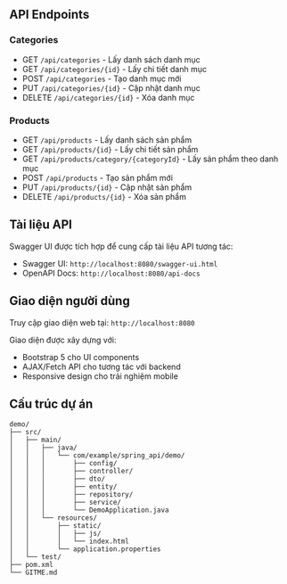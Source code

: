 
## API Endpoints

### Categories
- GET `/api/categories` - Lấy danh sách danh mục
- GET `/api/categories/{id}` - Lấy chi tiết danh mục
- POST `/api/categories` - Tạo danh mục mới
- PUT `/api/categories/{id}` - Cập nhật danh mục
- DELETE `/api/categories/{id}` - Xóa danh mục

### Products
- GET `/api/products` - Lấy danh sách sản phẩm
- GET `/api/products/{id}` - Lấy chi tiết sản phẩm
- GET `/api/products/category/{categoryId}` - Lấy sản phẩm theo danh mục
- POST `/api/products` - Tạo sản phẩm mới
- PUT `/api/products/{id}` - Cập nhật sản phẩm
- DELETE `/api/products/{id}` - Xóa sản phẩm

## Tài liệu API

Swagger UI được tích hợp để cung cấp tài liệu API tương tác:
- Swagger UI: `http://localhost:8080/swagger-ui.html`
- OpenAPI Docs: `http://localhost:8080/api-docs`

## Giao diện người dùng

Truy cập giao diện web tại: `http://localhost:8080`

Giao diện được xây dựng với:
- Bootstrap 5 cho UI components
- AJAX/Fetch API cho tương tác với backend
- Responsive design cho trải nghiệm mobile

## Cấu trúc dự án

```
demo/
├── src/
│   ├── main/
│   │   ├── java/
│   │   │   └── com/example/spring_api/demo/
│   │   │       ├── config/
│   │   │       ├── controller/
│   │   │       ├── dto/
│   │   │       ├── entity/
│   │   │       ├── repository/
│   │   │       ├── service/
│   │   │       └── DemoApplication.java
│   │   └── resources/
│   │       ├── static/
│   │       │   ├── js/
│   │       │   └── index.html
│   │       └── application.properties
│   └── test/
├── pom.xml
└── GITME.md
```